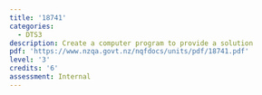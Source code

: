 ```yaml
---
title: '18741'
categories:
  - DTS3
description: Create a computer program to provide a solution
pdf: 'https://www.nzqa.govt.nz/nqfdocs/units/pdf/18741.pdf'
level: '3'
credits: '6'
assessment: Internal
---
```


